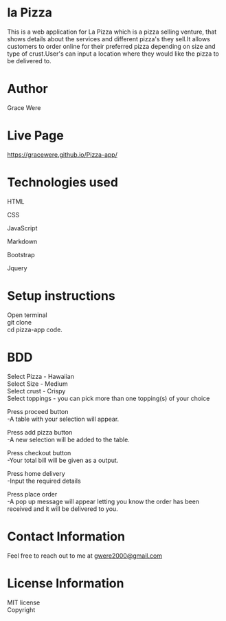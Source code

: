 # la Pizza

This is a web application for La Pizza which is a pizza selling venture, that shows details about the services and different pizza's they sell.It allows customers to order online for their preferred pizza depending on size and type of crust.User's can input a location where they would like the pizza to be delivered to.

# Author

Grace Were

# Live Page

https://gracewere.github.io/Pizza-app/

# Technologies used

HTML

CSS

JavaScript

Markdown

Bootstrap

Jquery

# Setup instructions

Open terminal  
git clone  
cd pizza-app
code.

# BDD

Select Pizza - Hawaiian  
Select Size - Medium  
Select crust - Crispy  
Select toppings - you can pick more than one topping(s) of your choice

Press proceed button  
-A table with your selection will appear.

Press add pizza button  
-A new selection will be added to the table.

Press checkout button  
-Your total bill will be given as a output.

Press home delivery  
-Input the required details

Press place order  
-A pop up message will appear letting you know the order has been received and it will be delivered to you.

# Contact Information

Feel free to reach out to me at gwere2000@gmail.com

# License Information

MIT license  
Copyright
